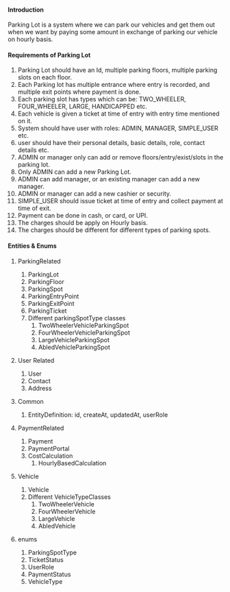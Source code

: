 #### Introduction
Parking Lot is a system where we can park our vehicles and get them out when we want by paying some amount in exchange of parking our vehicle on hourly basis.

#### Requirements of Parking Lot
1. Parking Lot should have an Id, multiple parking floors, multiple parking slots on each floor.
2. Each Parking lot has multiple entrance where entry is recorded, and multiple exit points where payment is done.
3. Each parking slot has types which can be: TWO_WHEELER, FOUR_WHEELER, LARGE, HANDICAPPED etc.
4. Each vehicle is given a ticket at time of entry with entry time mentioned on it.
5. System should have user with roles: ADMIN, MANAGER, SIMPLE_USER etc.
6. user should have their personal details, basic details, role, contact details etc.
7. ADMIN or manager only can add or remove floors/entry/exist/slots in the parking lot.
8. Only ADMIN can add a new Parking Lot.
9. ADMIN can add manager, or an existing manager can add a new manager.
10. ADMIN or manager can add a new cashier or security.
11. SIMPLE_USER should issue ticket at time of entry and collect payment at time of exit.
12. Payment can be done in cash, or card, or UPI.
13. The charges should be apply on Hourly basis.
14. The charges should be different for different types of parking spots.

#### Entities & Enums
1. ParkingRelated
    1. ParkingLot
    2. ParkingFloor
    3. ParkingSpot
    4. ParkingEntryPoint
    5. ParkingExitPoint
    6. ParkingTicket
    7. Different parkingSpotType classes
        1. TwoWheelerVehicleParkingSpot
        2. FourWheelerVehicleParkingSpot
        3. LargeVehicleParkingSpot
        4. AbledVehicleParkingSpot

2. User Related
    1. User
    2. Contact
    3. Address

3. Common
    1. EntityDefinition: id, createAt, updatedAt, userRole

4. PaymentRelated
    1. Payment
    2. PaymentPortal
    3. CostCalculation
        1. HourlyBasedCalculation

5. Vehicle
    1. Vehicle
    2. Different VehicleTypeClasses
        1. TwoWheelerVehicle
        2. FourWheelerVehicle
        3. LargeVehicle
        4. AbledVehicle

5. enums
    1. ParkingSpotType
    2. TicketStatus
    3. UserRole
    4. PaymentStatus
    5. VehicleType


